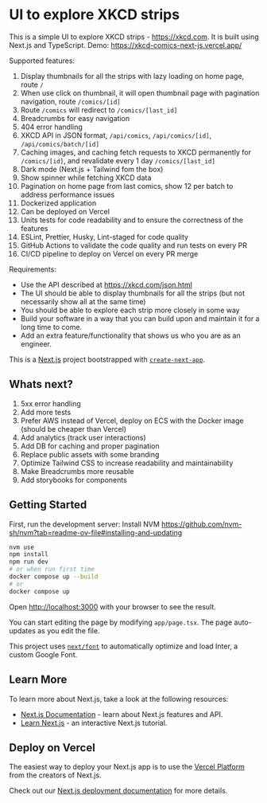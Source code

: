 # UI to explore XKCD strips

This is a simple UI to explore XKCD strips - <https://xkcd.com>. It is built using Next.js and TypeScript.
Demo: <https://xkcd-comics-next-js.vercel.app/>

Supported features:

1. Display thumbnails for all the strips with lazy loading on home page, route `/`
2. When use click on thumbnail, it will open thumbnail page with pagination navigation, route
   `/comics/[id]`
3. Route `/comics` will redirect to `/comics/[last_id]`
4. Breadcrumbs for easy navigation
5. 404 error handling
6. XKCD API in JSON format, `/api/comics`, `/api/comics/[id]`, `/api/comics/batch/[id]`
7. Caching images, and caching fetch requests to XKCD permanently for `/comics/[id]`, and revalidate
   every 1 day `/comics/[last_id]`
8. Dark mode (Next.js + Tailwind fom the box)
9. Show spinner while fetching XKCD data
10. Pagination on home page from last comics, show 12 per batch to address performance issues
11. Dockerized application
12. Can be deployed on Vercel
13. Units tests for code readability and to ensure the correctness of the features
14. ESLint, Prettier, Husky, Lint-staged for code quality
15. GitHub Actions to validate the code quality and run tests on every PR
16. CI/CD pipeline to deploy on Vercel on every PR merge

Requirements:

- Use the API described at <https://xkcd.com/json.html>
- The UI should be able to display thumbnails for all the strips (but not necessarily show all at
  the same time)
- You should be able to explore each strip more closely in some way
- Build your software in a way that you can build upon and maintain it for a long time to come.
- Add an extra feature/functionality that shows us who you are as an engineer.

This is a [Next.js](https://nextjs.org/) project bootstrapped with
[`create-next-app`](https://github.com/vercel/next.js/tree/canary/packages/create-next-app).

## Whats next?

1. 5xx error handling
2. Add more tests
3. Prefer AWS instead of Vercel, deploy on ECS with the Docker image (should be cheaper than Vercel)
4. Add analytics (track user interactions)
5. Add DB for caching and proper pagination
6. Replace public assets with some branding
7. Optimize Tailwind CSS to increase readability and maintainability
8. Make Breadcrumbs more reusable
9. Add storybooks for components

## Getting Started

First, run the development server:
Install NVM <https://github.com/nvm-sh/nvm?tab=readme-ov-file#installing-and-updating>

```bash
nvm use
npm install
npm run dev
# or when run first time
docker compose up --build
# or
docker compose up
```

Open [http://localhost:3000](http://localhost:3000) with your browser to see the result.

You can start editing the page by modifying `app/page.tsx`. The page auto-updates as you edit the
file.

This project uses [`next/font`](https://nextjs.org/docs/basic-features/font-optimization) to
automatically optimize and load Inter, a custom Google Font.

## Learn More

To learn more about Next.js, take a look at the following resources:

- [Next.js Documentation](https://nextjs.org/docs) - learn about Next.js features and API.
- [Learn Next.js](https://nextjs.org/learn) - an interactive Next.js tutorial.

## Deploy on Vercel

The easiest way to deploy your Next.js app is to use the
[Vercel Platform](https://vercel.com/new?utm_medium=default-template&filter=next.js&utm_source=create-next-app&utm_campaign=create-next-app-readme)
from the creators of Next.js.

Check out our [Next.js deployment documentation](https://nextjs.org/docs/deployment) for more
details.
